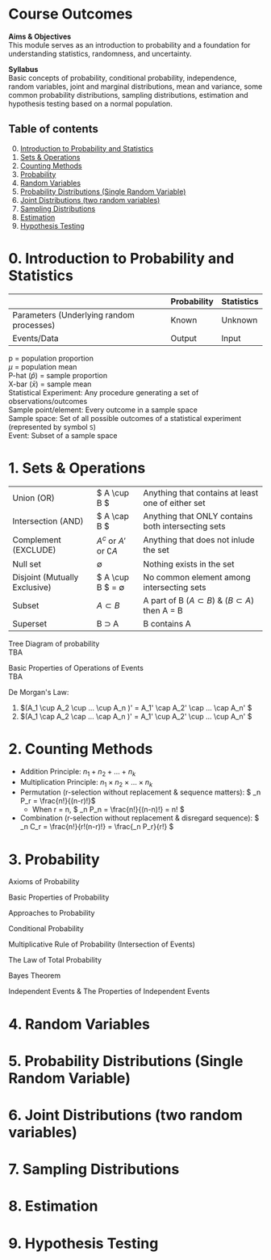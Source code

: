 # Course Outcomes
**Aims & Objectives**  
This module serves as an introduction to probability and a foundation for understanding statistics, randomness, and uncertainty.

**Syllabus**  
Basic concepts of probability, conditional probability, independence, random variables, joint and marginal distributions, mean and variance, some common probability distributions, sampling distributions, estimation and hypothesis testing based on a normal population.

## Table of contents  

0. [Introduction to Probability and Statistics](#0-introduction-to-probability-and-statistics)
1. [Sets & Operations](#1-sets--operations)
2. [Counting Methods](#2-counting-methods)
3. [Probability](#3-probability)
4. [Random Variables](#4-random-variables)
5. [Probability Distributions (Single Random Variable)](#5-probability-distributions-single-random-variable)
6. [Joint Distributions (two random variables)](#6-joint-distributions-two-random-variables)
7. [Sampling Distributions](#7-sampling-distributions)
8. [Estimation](#8-estimation)
9. [Hypothesis Testing](#9-hypothesis-testing)


# 0. Introduction to Probability and Statistics
|  | Probability | Statistics |
|---|---|---|
| Parameters (Underlying random processes) | Known  | Unknown |
| Events/Data | Output | Input |

p = population proportion  
$\mu$ = population mean  
P-hat ($\hat{p}$) = sample proportion  
X-bar ($\bar{x}$) = sample mean  
Statistical Experiment: Any procedure generating a set of observations/outcomes  
Sample point/element: Every outcome in a sample space  
Sample space: Set of all possible outcomes of a statistical experiment (represented by symbol `S`)  
Event: Subset of a sample space  

# 1. Sets & Operations
||||
|---|---|---|
| Union (OR) | $ A \cup B $ | Anything that contains at least one of either set |
| Intersection (AND) | $ A \cap B $ | Anything that ONLY contains both intersecting sets |
| Complement (EXCLUDE) | $A^c$ or $A'$ or $\complement A$| Anything that does not inlude the set |
| Null set | $\emptyset$ | Nothing exists in the set |
| Disjoint (Mutually Exclusive) | $ A \cup B $ = $\emptyset$ | No common element among intersecting sets |
| Subset | $A \subset B$ | A part of B  ($A \subset B$) & ($B \subset A$) then A = B|
| Superset | B ⊃ A | B contains A |

Tree Diagram of probability  
TBA

Basic Properties of Operations of Events  
TBA

De Morgan's Law:
1. $(A_1 \cup A_2 \cup ... \cup A_n )' = A_1' \cap A_2' \cap ... \cap A_n' $
2. $(A_1 \cap A_2 \cap ... \cap A_n )' = A_1' \cup A_2' \cup ... \cup A_n' $

# 2. Counting Methods
* Addition Principle: $n_1 + n_2 + ... + n_k$
* Multiplication Principle: $n_1 \times n_2 \times ... \times n_k$
* Permutation (r-selection without replacement & sequence matters): $ _n P_r = \frac{n!}{(n-r)!}$
    * When r = n, $ _n P_n = \frac{n!}{(n-n)!} = n! $
* Combination (r-selection without replacement & disregard sequence): $ _n C_r = \frac{n!}{r!(n-r)!} = \frac{_n P_r}{r!} $

# 3. Probability
Axioms of Probability

Basic Properties of Probability

Approaches to Probability

Conditional Probability

Multiplicative Rule of Probability (Intersection of Events)

The Law of Total Probability

Bayes Theorem

Independent Events & The Properties of Independent Events

# 4. Random Variables


# 5. Probability Distributions (Single Random Variable)


# 6. Joint Distributions (two random variables)

# 7. Sampling Distributions

# 8. Estimation

# 9. Hypothesis Testing